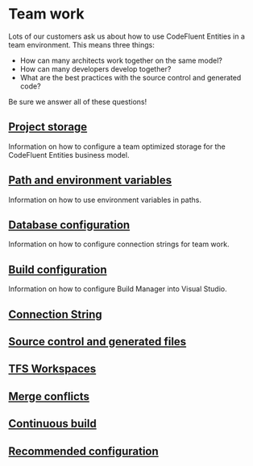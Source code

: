 # Team work

Lots of our customers ask us about how to use CodeFluent Entities in a team environment. This means three things:
- How can many architects work together on the same model?
- How can many developers develop together?
- What are the best practices with the source control and generated code?

Be sure we answer all of these questions!


## [Project storage](team-work/project_storage.md)

Information on how to configure a team optimized storage for the CodeFluent Entities business model.

## [Path and environment variables](team-work/path_and_environment_variables.md)

Information on how to use environment variables in paths.

## [Database configuration](team-work/database_configuration.md)

Information on how to configure connection strings for team work.

## [Build configuration](team-work/build_configuration.md)

Information on how to configure Build Manager into Visual Studio.

## [Connection String](team-work/connection_string.md)

## [Source control and generated files](team-work/source_control_and_generated_files.md)

## [TFS Workspaces](team-work/tfs_workspaces.md)

## [Merge conflicts](team-work/merge_conflicts.md)

## [Continuous build](team-work/continuous_build.md)

## [Recommended configuration](team-work/recommended_configuration.md)